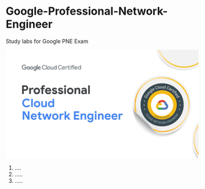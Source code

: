 # Google-Professional-Network-Engineer
Study labs for Google PNE Exam

![img](pne.png)

1. ....
2. .....
3. .....